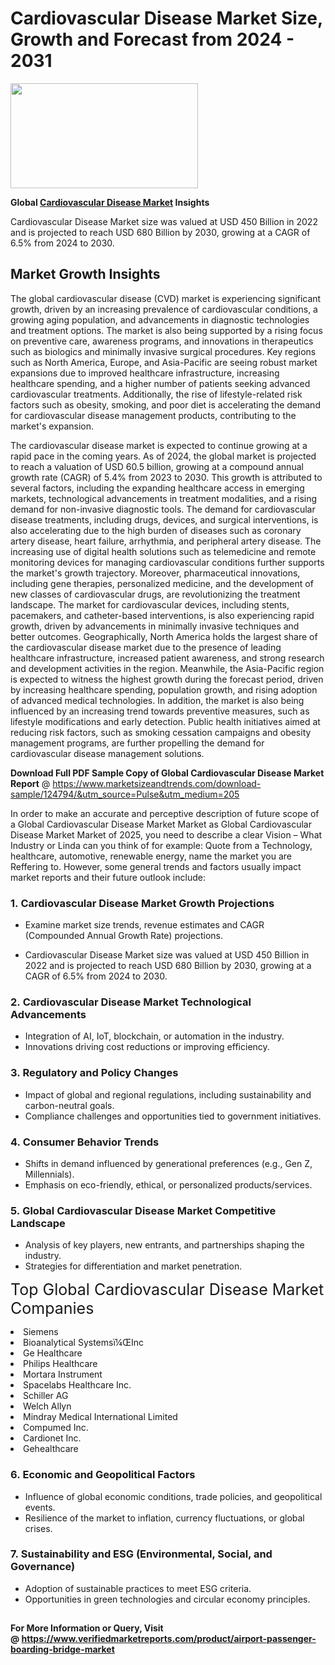 <H1>Cardiovascular Disease Market Size, Growth and Forecast from 2024 - 2031</H1><img class="aligncenter size-medium wp-image-584254" src="https://thirdeyenews.in/wp-content/uploads/2024/09/Global-Market-Research-300x168.jpeg" alt="" width="300" height="168" /><p><strong>Global&nbsp;<a href="https://www.marketsizeandtrends.com/download-sample/124794/&amp;utm_source=Pulse&amp;utm_medium=205">Cardiovascular Disease Market</a> Insights</strong></p><p>Cardiovascular Disease Market size was valued at USD 450 Billion in 2022 and is projected to reach USD 680 Billion by 2030, growing at a CAGR of 6.5% from 2024 to 2030.</p><p><h2>Market Growth Insights</h2> <p>The global cardiovascular disease (CVD) market is experiencing significant growth, driven by an increasing prevalence of cardiovascular conditions, a growing aging population, and advancements in diagnostic technologies and treatment options. The market is also being supported by a rising focus on preventive care, awareness programs, and innovations in therapeutics such as biologics and minimally invasive surgical procedures. Key regions such as North America, Europe, and Asia-Pacific are seeing robust market expansions due to improved healthcare infrastructure, increasing healthcare spending, and a higher number of patients seeking advanced cardiovascular treatments. Additionally, the rise of lifestyle-related risk factors such as obesity, smoking, and poor diet is accelerating the demand for cardiovascular disease management products, contributing to the market's expansion. </p> <p>The cardiovascular disease market is expected to continue growing at a rapid pace in the coming years. As of 2024, the global market is projected to reach a valuation of USD 60.5 billion, growing at a compound annual growth rate (CAGR) of 5.4% from 2023 to 2030. This growth is attributed to several factors, including the expanding healthcare access in emerging markets, technological advancements in treatment modalities, and a rising demand for non-invasive diagnostic tools. The demand for cardiovascular disease treatments, including drugs, devices, and surgical interventions, is also accelerating due to the high burden of diseases such as coronary artery disease, heart failure, arrhythmia, and peripheral artery disease. The increasing use of digital health solutions such as telemedicine and remote monitoring devices for managing cardiovascular conditions further supports the market's growth trajectory. Moreover, pharmaceutical innovations, including gene therapies, personalized medicine, and the development of new classes of cardiovascular drugs, are revolutionizing the treatment landscape. The market for cardiovascular devices, including stents, pacemakers, and catheter-based interventions, is also experiencing rapid growth, driven by advancements in minimally invasive techniques and better outcomes. Geographically, North America holds the largest share of the cardiovascular disease market due to the presence of leading healthcare infrastructure, increased patient awareness, and strong research and development activities in the region. Meanwhile, the Asia-Pacific region is expected to witness the highest growth during the forecast period, driven by increasing healthcare spending, population growth, and rising adoption of advanced medical technologies. In addition, the market is also being influenced by an increasing trend towards preventive measures, such as lifestyle modifications and early detection. Public health initiatives aimed at reducing risk factors, such as smoking cessation campaigns and obesity management programs, are further propelling the demand for cardiovascular disease management solutions. </p><p><span class=""><strong>Download Full PDF Sample Copy of Global Cardiovascular Disease Market Report</strong> @ <a href="https://www.marketsizeandtrends.com/download-sample/124794/&amp;utm_source=Pulse&amp;utm_medium=205" target="_blank">https://www.marketsizeandtrends.com/download-sample/124794/&amp;utm_source=Pulse&amp;utm_medium=205</a></span></p><p>In order to make an accurate and perceptive description of future scope of a Global&nbsp;Cardiovascular Disease Market Market as Global&nbsp;Cardiovascular Disease Market Market of 2025, you need to describe a clear Vision &ndash; What Industry or Linda can you think of for example: Quote from a Technology, healthcare, automotive, renewable energy, name the market you are Reffering to. However, some general trends and factors usually impact market reports and their future outlook include:</p><h3>1.&nbsp;<strong>Cardiovascular Disease Market Growth Projections</strong></h3><ul><li>Examine market size trends, revenue estimates and CAGR (Compounded Annual Growth Rate) projections.</li><li><p>Cardiovascular Disease Market size was valued at USD 450 Billion in 2022 and is projected to reach USD 680 Billion by 2030, growing at a CAGR of 6.5% from 2024 to 2030.</p></li></ul><h3>2.&nbsp;<strong>Cardiovascular Disease Market Technological Advancements</strong></h3><ul><li>Integration of AI, IoT, blockchain, or automation in the industry.</li><li>Innovations driving cost reductions or improving efficiency.</li></ul><h3>3.&nbsp;<strong>Regulatory and Policy Changes</strong></h3><ul><li>Impact of global and regional regulations, including sustainability and carbon-neutral goals.</li><li>Compliance challenges and opportunities tied to government initiatives.</li></ul><h3>4.&nbsp;<strong>Consumer Behavior Trends</strong></h3><ul><li>Shifts in demand influenced by generational preferences (e.g., Gen Z, Millennials).</li><li>Emphasis on eco-friendly, ethical, or personalized products/services.</li></ul><h3>5.&nbsp;<strong>Global Cardiovascular Disease Market Competitive Landscape</strong></h3><ul><li>Analysis of key players, new entrants, and partnerships shaping the industry.</li><li>Strategies for differentiation and market penetration.</li></ul><p data-pm-slice="1 1 []"><span style="color: inherit; font-family: inherit; font-size: 25px;">Top Global Cardiovascular Disease Market Companies</span></p><div class="" data-test-id=""><p><li>Siemens</li><li> Bioanalytical Systemsï¼ŒInc</li><li> Ge Healthcare</li><li> Philips Healthcare</li><li> Mortara Instrument</li><li> Spacelabs Healthcare Inc.</li><li> Schiller AG</li><li> Welch Allyn</li><li> Mindray Medical International Limited</li><li> Compumed Inc.</li><li> Cardionet Inc.</li><li> Gehealthcare</li></p></div><h3>6.&nbsp;<strong>Economic and Geopolitical Factors</strong></h3><ul><li>Influence of global economic conditions, trade policies, and geopolitical events.</li><li>Resilience of the market to inflation, currency fluctuations, or global crises.</li></ul><h3>7.&nbsp;<strong>Sustainability and ESG (Environmental, Social, and Governance)</strong></h3><ul><li>Adoption of sustainable practices to meet ESG criteria.</li><li>Opportunities in green technologies and circular economy principles.</li></ul><h2><strong style="font-size: 14px;">For More Information or Query, Visit @&nbsp;</strong><a style="background-color: #ffffff; font-size: 14px;" href="https://www.marketsizeandtrends.com/report/cardiovascular-disease-market/" target="_blank">https://www.verifiedmarketreports.com/product/airport-passenger-boarding-bridge-market</a></h2>
